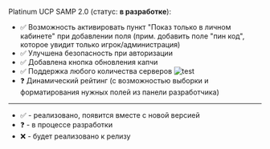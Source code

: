 Platinum UCP SAMP 2.0 (статус: **в разработке**):
* :white_check_mark: Возможность активировать пункт "Показ только в личном кабинете" при добавлении поля (прим. добавить поле "пин код", которое увидит только игрок/администрация) 
* :white_check_mark: Улучшена безопасность при авторизации
* :white_check_mark: Добавлена кнопка обновления капчи
* :white_check_mark:  Поддержка любого количества серверов
![test](http://3.bp.blogspot.com/-AMpo1majfgw/VQ28imc_7EI/AAAAAAAAAKE/_L7yqH3-RR0/s1600/%D0%A1%D0%BD%D0%B8%D0%BC%D0%BE%D0%BA%2B%D1%8D%D0%BA%D1%80%D0%B0%D0%BD%D0%B0%2B(75).png)
* :question: Динамический рейтинг (с возможностью выборки и форматирования нужных полей из панели разработчика)

____
* :white_check_mark: - реализовано, появится вместе с новой версией
* :question: - в процессе разработки
* :x: - будет реализовано к релизу
